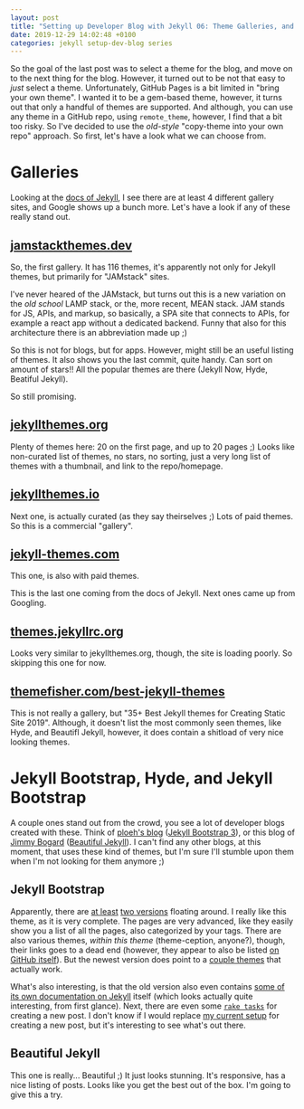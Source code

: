 ```yaml
---
layout: post
title: "Setting up Developer Blog with Jekyll 06: Theme Galleries, and such"
date: 2019-12-29 14:02:48 +0100
categories: jekyll setup-dev-blog series
---
```


So the goal of the last post was to select a theme for the blog, and move on to the next thing for the blog. However, it turned out to be not that easy to _just_ select a theme. Unfortunately, GitHub Pages is a bit limited in "bring your own theme". I wanted it to be a gem-based theme, however, it turns out that only a handful of themes are supported. And although, you can use any theme in a GitHub repo, using `remote_theme`, however, I find that a bit too risky. So I've decided to use the _old-style_ "copy-theme into your own repo" approach. So first, let's have a look what we can choose from.

# Galleries

Looking at the [docs of Jekyll](https://jekyllrb.com/docs/themes/#pick-up-a-theme), I see there are at least 4 different gallery sites, and Google shows up a bunch more. Let's have a look if any of these really stand out.

## [jamstackthemes.dev](jamstackthemes.dev)

So, the first gallery. It has 116 themes, it's apparently not only for Jekyll themes, but primarily for "JAMstack" sites.

I've never heared of the JAMstack, but turns out this is a new variation on the _old school_ LAMP stack, or the, more recent, MEAN stack. JAM stands for JS, APIs, and markup, so basically, a SPA site that connects to APIs, for example a react app without a dedicated backend. Funny that also for this architecture there is an abbreviation made up ;)

So this is not for blogs, but for apps. However, might still be an useful listing of themes. It also shows you the last commit, quite handy. Can sort on amount of stars!! All the popular themes are there (Jekyll Now, Hyde, Beatiful Jekyll).

So still promising.

## [jekyllthemes.org](jekyllthemes.org)

Plenty of themes here: 20 on the first page, and up to 20 pages ;) Looks like non-curated list of themes, no stars, no sorting, just a very long list of themes with a thumbnail, and link to the repo/homepage.

## [jekyllthemes.io](jekyllthemes.io)

Next one, is actually curated (as they say theirselves ;) Lots of paid themes. So this is a commercial "gallery".

## [jekyll-themes.com](jekyll-themes.com)

This one, is also with paid themes.

This is the last one coming from the docs of Jekyll. Next ones came up from Googling.

## [themes.jekyllrc.org](themes.jekyllrc.org)

Looks very similar to jekyllthemes.org, though, the site is loading poorly. So skipping this one for now.

## [themefisher.com/best-jekyll-themes](themefisher.com/best-jekyll-themes)

This is not really a gallery, but "35+ Best Jekyll themes for Creating Static Site 2019". Although, it doesn't list the most commonly seen themes, like Hyde, and Beautifl Jekyll, however, it does contain a shitload of very nice looking themes.

# Jekyll Bootstrap, Hyde, and Jekyll Bootstrap

A couple ones stand out from the crowd, you see a lot of developer blogs created with these. Think of [ploeh's blog](https://blog.ploeh.dk/) ([Jekyll Bootstrap 3](https://jekyll-bootstrap-3.github.io/)), or this blog of [Jimmy Bogard](https://jimmybogard.com/) ([Beautiful Jekyll](https://deanattali.com/beautiful-jekyll/)). I can't find any other blogs, at this moment, that uses these kind of themes, but I'm sure I'll stumble upon them when I'm not looking for them anymore ;)

## Jekyll Bootstrap

Apparently, there are [at least](http://jekyllbootstrap.com/) [two versions](https://jekyll-bootstrap-3.github.io/) floating around. I really like this theme, as it is very complete. The pages are very advanced, like they easily show you a list of all the pages, also categorized by your tags. There are also various themes, _within this theme_ (theme-ception, anyone?), though, their links goes to a dead end (however, they appear to also be listed [on GitHub itself](https://github.com/jekyllbootstrap)). But the newest version does point to a [couple themes](https://jekyll-bootstrap-3.github.io/preview/#/theme/Bootstrap) that actually work.

What's also interesting, is that the old version also even contains [some of its own documentation on Jekyll](http://jekyllbootstrap.com/lessons/jekyll-introduction.html) itself (which looks actually quite interesting, from first glance). Next, there are even some [`rake tasks`](http://jekyllbootstrap.com/usage/jekyll-quick-start.html#toc_7) for creating a new post. I don't know if I would replace [my current setup](/jekyll/setup-dev-blog/series/2019/12/21/jekyll-new-post.html) for creating a new post, but it's interesting to see what's out there.

## Beautiful Jekyll

This one is really... Beautiful ;) It just looks stunning. It's responsive, has a nice listing of posts. Looks like you get the best out of the box. I'm going to give this a try.
